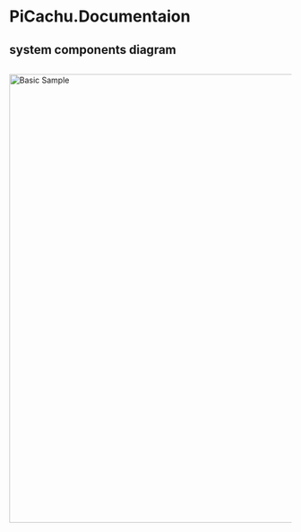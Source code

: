 # PiCachu.Documentaion
## system components diagram


```plantuml source="system_components_diagram.puml"

```

<img alt="Basic Sample" height="800" src="http://www.plantuml.com/plantuml/png/fLPDR-Cs4BtdLx163ZQGjT5cJoqCR1m9tW3EnlL7Fm011YrDP3KKwP9K4X_wtqjHj2cAzCP53mx4uPitmpV3ORu8YRciIeBkFszY0YLGAQv-A6XAgWpGJigz-7aqulXjc1ToLsqh0JnbL2hSC6NbQ4ymhVq_2PcHOZkw__nfNflMZxDHYOK4haoRU-M12mfyk5VOgwyFKRnPhk95_BJwSnxt1rTNTrbcmgzmtk_zNK45lHjqlStl6M5yt5i19hsRwotZ6N1ZsnASllG6NMTuJtUOvgx_4l2K0r358NPu3-C5gsW6sOIzB-jrV-3nKAWu9XiAyetn5uSjmlnbIR24ASS7FuCCIxp5mitW4RAYAhNNX5HmuM64P1ntpZ8hyfsquSyJBO0qYhmgkff2mhjqqlcjO0Ja0h9wbnGKpkog4fsAs5y_tA3U-a6vzFHlqDgxczURwkznrt7zjQvhNyTO0dyjKj0M1TEsX1fhGhMzzfSxGE8W99H8Dwj8A98x3e1qawZbC-C8SBf39Sk09FJ7eIRJ30dzQHYNJ1QCclNjy6dx5wHIB_zfihoME1TeZ9g-SpAEjltbhG8jRpNKmiUdqWmST3HHc6ZYeKrF-F1DlQzzz9TrH9vdLyW823w0AhFaXwEGnfPGRMq9QNx8EQn3wXJ6gydtYw6r5oVn7-jbItozjkBhPLlySVUsEGst09MhaB6vsChDM19wj7LbGsCx1nmk7LfeLKGq-qEvF9hKJpRBvLDP9bzzJHSkm0Uixc55HQIjGhDsog1_NZSqGFrjtRhrzwhVPRaJWgK5heicZbnjsuUCbj3XCkbxREwnBkk7DIrKC0gYnMfj5qXbmNhjk5z-G4TtXzAfm7-Xlbe0sKHwmZQJ56dWQKCR_UjWK1eqQq1wQisVbgjwI-1NGFiTayo0rWqecdZE7dbeMaz1VeEtkIPKIysyAJBRslh5CPmBTwu42KaX9D1M8cl7oHnd6gzEuOmc7PXx1nX5eafJhRm0cg5IVU8SsZd_ab1vs9i1faXd-A22jtcyV5La0_ClImYiHGXV1f_0rS8Dv3ft9jdWFDJ9ok1EBuzRSBLjUgsZR2TQeow7UfexPNF2N-vikiy3UaFMQzW08ZoPdRlK3sCwBo1gLs4Hzl6CWpFeinKBqJeb-sxAuI6BFYxA_xyhfW8DaS_hTxFfBDSXU0cAPvI3H9WG977-GKuAeCY3tARBkvDqqSNvuzjaa3R_136Ei4tJJGUrysaasfGWUP6UihBquOXXgSAEJkPsAkh9-ynPgSvyz5y7_8FF5Rf1gEUhwvuceQ-CLELnQQUJ7yHQd2lHVLmynrDvp4CNV5bzfS8dLHpwN4QW71C2_D2yWm8LcKZeze04gtWAZLKPQyBbrwVVDxDu6d-B-i-O29NM5w1PLP9_0G00" title="Basic Sample" width="800"/>